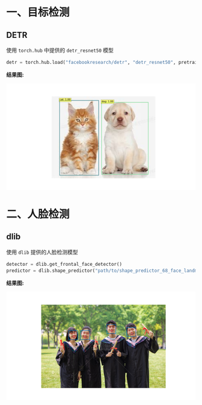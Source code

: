 # 一、目标检测

## DETR

使用 `torch.hub` 中提供的 `detr_resnet50` 模型

```python
detr = torch.hub.load("facebookresearch/detr", "detr_resnet50", pretrained=True)
```

**结果图:**

![DETR](./figures/detr_result.png)

# 二、人脸检测

## dlib

使用 `dlib` 提供的人脸检测模型

```python
detector = dlib.get_frontal_face_detector()
predictor = dlib.shape_predictor("path/to/shape_predictor_68_face_landmarks.dat")
```

**结果图:**

![dlib](./figures/dlib_result.png)
